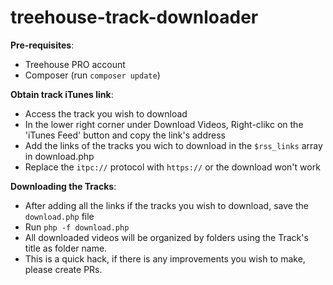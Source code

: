 # treehouse-track-downloader

**Pre-requisites**:
- Treehouse PRO account
- Composer (run `composer update`)

**Obtain track iTunes link**:
- Access the track you wish to download
- In the lower right corner under Download Videos, Right-clikc on the 'iTunes Feed' button and copy the link's address
- Add the links of the tracks you wich to download in the `$rss_links` array in download.php
- Replace the `itpc://` protocol with `https://` or the download won't work

**Downloading the Tracks**:
- After adding all the links if the tracks you wish to download, save the `download.php` file
- Run `php -f download.php`
- All downloaded videos will be organized by folders using the Track's title as folder name.
- This is a quick hack, if there is any improvements you wish to make, please create PRs.